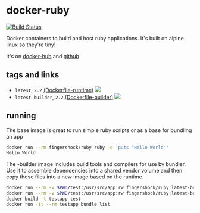 # docker-ruby

 [![Build Status](https://travis-ci.org/iJJi/docker-ruby.svg?branch=master)](https://travis-ci.org/iJJi/docker-ruby)

Docker containers to build and host ruby applications. It's built on alpine linux so they're tiny!

It's on [docker-hub](https://hub.docker.com/r/fingershock/ruby/) and [github](https://github.com/iJJi/docker-ruby)

## tags and links

 * `latest`, `2.2` [(Dockerfile-runtime)](https://github.com/iJJi/docker-ruby/blob/master/Dockerfile-runtime) [![](https://badge.imagelayers.io/fingershock/ruby:latest.svg)](https://imagelayers.io/?images=fingershock/ruby:latest)
 * `latest-builder`, `2.2` [(Dockerfile-builder)](https://github.com/iJJi/docker-ruby/blob/master/Dockerfile-builder) [![](https://badge.imagelayers.io/fingershock/ruby:latest-builder.svg)](https://imagelayers.io/?images=fingershock/ruby:latest-builder)

## running

The base image is great to run simple ruby scripts or as a base for bundling an app
```sh
docker run --rm fingershock/ruby ruby -e 'puts "Hello World"'
Hello World
```

The -builder image includes build tools and compilers for use by bundler. Use it to assemble dependencies into a shared vendor volume and
then copy those files into a new image based on the runtime.
```sh
docker run --rm -v $PWD/test:/usr/src/app:rw fingershock/ruby:latest-builder bundle update
docker run --rm -v $PWD/test:/usr/src/app:rw fingershock/ruby:latest-builder bundle install --deployment
docker build -t testapp test
docker run -it --rm testapp bundle list
```

